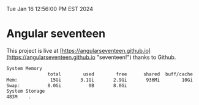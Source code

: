 Tue Jan 16 12:56:00 PM EST 2024

# Angular seventeen


This project is live at [https://angularseventeen.github.io](https://angularseventeen.github.io "seventeen!") thanks to Github.

```bash
System Memory
               total        used        free      shared  buff/cache   available
Mem:            15Gi       3.1Gi       2.9Gi       936Mi        10Gi        12Gi
Swap:          8.0Gi          0B       8.0Gi
System Storage
483M	.
```
```bash
